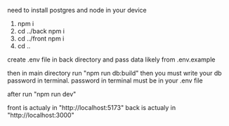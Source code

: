 need to install postgres and node in your device

1. npm i
2. cd ../back npm i
3. cd ../front npm i
4. cd ..

create .env file in back directory and pass data likely from .env.example

then in main directory run "npm run db:build" then you must write your db password in terminal.
password in terminal must be in your .env file

after run "npm run dev"

front is actualy in "http://localhost:5173"
back is actualy in "http://localhost:3000"
